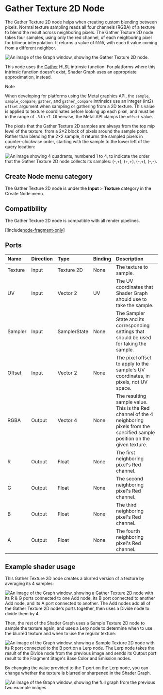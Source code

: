 # Gather Texture 2D Node

The Gather Texture 2D node helps when creating custom blending between pixels. Normal texture sampling reads all four channels (RGBA) of a texture to blend the result across neighboring pixels. The Gather Texture 2D node takes four samples, using only the red channel, of each neighboring pixel for bilinear interpolation. It returns a value of `RRRR`, with each `R` value coming from a different neighbor.

![An image of the Graph window, showing the Gather Texture 2D node.](images/sg-gather-texture-2d-node.png)

This node uses the [Gather](https://docs.microsoft.com/en-us/windows/win32/direct3dhlsl/dx-graphics-hlsl-to-gather) HLSL intrinsic function. For platforms where this intrinsic function doesn't exist, Shader Graph uses an appropriate approximation, instead.

> [!NOTE]
> When developing for platforms using the Metal graphics API, the `sample`, `sample_compare`, `gather`, and `gather_compare` intrinsics use an integer (int2) `offset` argument when sampling or gathering from a 2D texture. This value is applied to texture coordinates before looking up each pixel, and must be in the range of `-8` to `+7`. Otherwise, the Metal API clamps the `offset` value.

The pixels that the Gather Texture 2D samples are always from the top mip level of the texture, from a 2×2 block of pixels around the sample point. Rather than blending the 2×2 sample, it returns the sampled pixels in counter-clockwise order, starting with the sample to the lower left of the query location:

![An image showing 4 quadrants, numbered 1 to 4, to indicate the order that the Gather Texture 2D node collects its samples: (-,+), (+,+), (-,+), (-,-).](images/sg-gather-texture-2d-node-sample-order.png)


## Create Node menu category

The Gather Texture 2D node is under the **Input** &gt; **Texture** category in the Create Node menu.

## Compatibility

The Gather Texture 2D node is compatible with all render pipelines.

[!include[node-fragment-only](./snippets/sg-node-fragment-only.md)]

## Ports

| **Name**     | **Direction** | **Type**      | **Binding** | **Description**  |
| :---         | :---          | :------       |  :------    |   :----------    |
| Texture      | Input         | Texture 2D    |    None     | The texture to sample. |
| UV           | Input         | Vector 2      |    UV       | The UV coordinates that Shader Graph should use to take the sample. |
| Sampler      | Input         | SamplerState  |    None     | The Sampler State and its corresponding settings that should be used for taking the sample.    |
| Offset       | Input         | Vector 2      |    None     | The pixel offset to apply to the sample's UV coordinates, in pixels, not UV space.       |
| RGBA         | Output        | Vector 4      |    None     | The resulting sample value. This is the Red channel of the 4 neighboring pixels from the specified sample position on the given texture.     |
| R            | Output        | Float         |    None     | The first neighboring pixel's Red channel.        |
| G            | Output        | Float         |    None     | The second neighboring pixel's Red channel.       |
| B            | Output        | Float         |    None     | The third neighboring pixel's Red channel.        |
| A            | Output        | Float         |    None     | The fourth neighboring pixel's Red channel.       |

## Example shader usage

This Gather Texture 2D node creates a blurred version of a texture by averaging its 4 samples:

![An image of the Graph window, showing a Gather Texture 2D node with its R & G ports connected to one Add node, its B port connected to another Add node, and its A port connected to another. The Add nodes add all of the Gather Texture 2D node's ports together, then uses a Divide node to divide them by 4.](images/sg-gather-texture-2d-node-example.png)

Then, the rest of the Shader Graph uses a Sample Texture 2D node to sample the texture again, and uses a Lerp node to determine when to use the blurred texture and when to use the regular texture:

![An image of the Graph window, showing a Sample Texture 2D node with its R port connected to the B port on a Lerp node. The Lerp node takes the result of the Divide node from the previous image and sends its Output port result to the Fragment Stage's Base Color and Emission nodes.](images/sg-gather-texture-2d-node-example-2.png)

By changing the value provided to the T port on the Lerp node, you can change whether the texture is blurred or sharpened in the Shader Graph.

![An image of the Graph window, showing the full graph from the previous two example images.](images/sg-gather-texture-2d-node-example-3.png)
